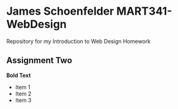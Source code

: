 # James Schoenfelder MART341-WebDesign
Repository for my Introduction to Web Design Homework
## Assignment Two
**Bold Text**
  - Item 1
  - Item 2
  - Item 3
